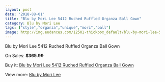 ```yaml
---
layout: post
date: '2018-08-01'
title: "Blu by Mori Lee 5412 Ruched Ruffled Organza Ball Gown"
category: Blu by Mori Lee
tags: ["style","organza","unique","mori","ball"]
image: http://img.eudances.com/12501-thickbox_default/blu-by-mori-lee-5412-ruched-ruffled-organza-ball-gown.jpg
---
```

Blu by Mori Lee 5412 Ruched Ruffled Organza Ball Gown

On Sales: **$365.99**
<a href="https://www.eudances.com/en/blu-by-mori-lee/3860-blu-by-mori-lee-5412-ruched-ruffled-organza-ball-gown.html"><amp-img layout="responsive" width="600" height="600" src="//img.eudances.com/12501-thickbox_default/blu-by-mori-lee-5412-ruched-ruffled-organza-ball-gown.jpg" alt="Blu by Mori Lee 5412 Ruched Ruffled Organza Ball Gown 0" /></a>
<a href="https://www.eudances.com/en/blu-by-mori-lee/3860-blu-by-mori-lee-5412-ruched-ruffled-organza-ball-gown.html"><amp-img layout="responsive" width="600" height="600" src="//img.eudances.com/12505-thickbox_default/blu-by-mori-lee-5412-ruched-ruffled-organza-ball-gown.jpg" alt="Blu by Mori Lee 5412 Ruched Ruffled Organza Ball Gown 1" /></a>
<a href="https://www.eudances.com/en/blu-by-mori-lee/3860-blu-by-mori-lee-5412-ruched-ruffled-organza-ball-gown.html"><amp-img layout="responsive" width="600" height="600" src="//img.eudances.com/12504-thickbox_default/blu-by-mori-lee-5412-ruched-ruffled-organza-ball-gown.jpg" alt="Blu by Mori Lee 5412 Ruched Ruffled Organza Ball Gown 2" /></a>
<a href="https://www.eudances.com/en/blu-by-mori-lee/3860-blu-by-mori-lee-5412-ruched-ruffled-organza-ball-gown.html"><amp-img layout="responsive" width="600" height="600" src="//img.eudances.com/12503-thickbox_default/blu-by-mori-lee-5412-ruched-ruffled-organza-ball-gown.jpg" alt="Blu by Mori Lee 5412 Ruched Ruffled Organza Ball Gown 3" /></a>
<a href="https://www.eudances.com/en/blu-by-mori-lee/3860-blu-by-mori-lee-5412-ruched-ruffled-organza-ball-gown.html"><amp-img layout="responsive" width="600" height="600" src="//img.eudances.com/12502-thickbox_default/blu-by-mori-lee-5412-ruched-ruffled-organza-ball-gown.jpg" alt="Blu by Mori Lee 5412 Ruched Ruffled Organza Ball Gown 4" /></a>

Buy it: [Blu by Mori Lee 5412 Ruched Ruffled Organza Ball Gown](https://www.eudances.com/en/blu-by-mori-lee/3860-blu-by-mori-lee-5412-ruched-ruffled-organza-ball-gown.html "Blu by Mori Lee 5412 Ruched Ruffled Organza Ball Gown")

View more: [Blu by Mori Lee](https://www.eudances.com/en/39-blu-by-mori-lee "Blu by Mori Lee")